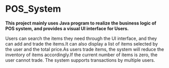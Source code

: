 # POS_System
**This project mainly uses Java program to realize the business logic of POS system, and provides a visual UI interface for Users.**

Users can search the items they need through the UI interface, and they can add and trade the items.It can also display a list of items selected by the user and the total price.As users trade items, the system will reduce the inventory of items accordingly.If the current number of items is zero, the user cannot trade. The system supports transactions by multiple users. 
